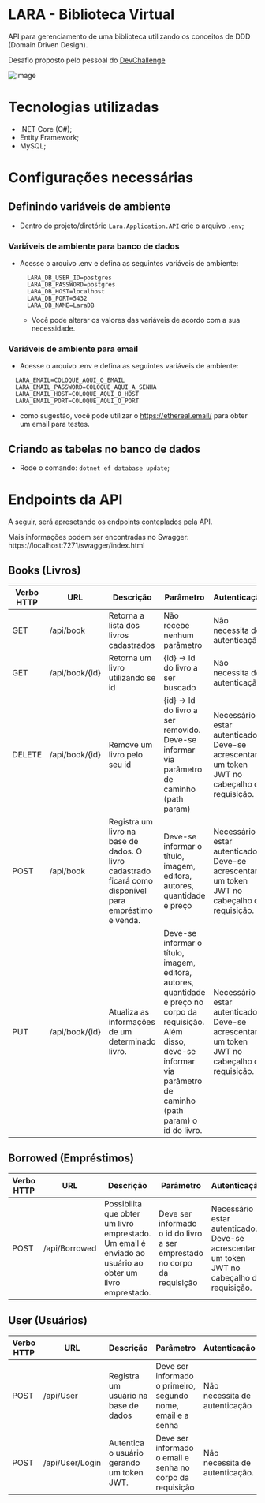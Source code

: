 # LARA - Biblioteca Virtual

API para gerenciamento de uma biblioteca utilizando os conceitos de DDD 
(Domain Driven Design).

Desafio proposto pelo pessoal do [DevChallenge](https://github.com/devchallenge-io/biblioteca-backend)

![image](https://github.com/zNexTage/LaraBibliotecaVirtual/assets/42078139/60e6aad9-4af7-4400-b1b7-fbacca967c57)

# Tecnologias utilizadas

- .NET Core (C#);
- Entity Framework;
- MySQL;

# Configurações necessárias

## Definindo variáveis de ambiente
- Dentro do projeto/diretório `Lara.Application.API` crie o arquivo
`.env`;
### Variáveis de ambiente para banco de dados
- Acesse o arquivo .env e defina as seguintes variáveis de ambiente:
  ```
    LARA_DB_USER_ID=postgres
    LARA_DB_PASSWORD=postgres
    LARA_DB_HOST=localhost
    LARA_DB_PORT=5432
    LARA_DB_NAME=LaraDB
  ```
  - Você pode alterar os valores das variáveis de acordo com a sua necessidade.

### Variáveis de ambiente para email
- Acesse o arquivo .env e defina as seguintes variáveis de ambiente:
```
  LARA_EMAIL=COLOQUE_AQUI_O_EMAIL
  LARA_EMAIL_PASSWORD=COLOQUE_AQUI_A_SENHA
  LARA_EMAIL_HOST=COLOQUE_AQUI_O_HOST
  LARA_EMAIL_PORT=COLOQUE_AQUI_O_PORT
```
- como sugestão, você pode utilizar o https://ethereal.email/ para obter um email para testes.

## Criando as tabelas no banco de dados
- Rode o comando: `dotnet ef database update`;

# Endpoints da API

A seguir, será apresetando os endpoints conteplados pela API. 

Mais informações podem ser encontradas no Swagger: https://localhost:7271/swagger/index.html

## Books (Livros)

| Verbo HTTP | URL | Descrição | Parâmetro | Autenticação |
| ---------- | --- | --------- | --------- | ------------ |
| GET | /api/book | Retorna a lista dos livros cadastrados | Não recebe nenhum parâmetro | Não necessita de autenticação. |
| GET | /api/book/{id} | Retorna um livro utilizando se id | {id} -> Id do livro a ser buscado | Não necessita de autenticação |
| DELETE | /api/book/{id} | Remove um livro pelo seu id | {id} -> Id do livro a ser removido. Deve-se informar via parâmetro de caminho (path param) | Necessário estar autenticado. Deve-se acrescentar um token JWT no cabeçalho da requisição. |
| POST | /api/book | Registra um livro na base de dados. O livro cadastrado ficará como disponível para empréstimo e venda. | Deve-se informar o título, imagem, editora, autores, quantidade e preço | Necessário estar autenticado. Deve-se acrescentar um token JWT no cabeçalho da requisição. |
| PUT | /api/book/{id} | Atualiza as informações de um determinado livro. | Deve-se informar o título, imagem, editora, autores, quantidade e preço no corpo da requisição. Além disso, deve-se informar via parâmetro de caminho (path param) o id do livro. | Necessário estar autenticado. Deve-se acrescentar um token JWT no cabeçalho da requisição. |

##  Borrowed (Empréstimos)

| Verbo HTTP | URL | Descrição | Parâmetro | Autenticação |
| ---------- | --- | --------- | --------- | ------------ |
| POST | /api/Borrowed | Possibilita que obter um livro emprestado. Um email é enviado ao usuário ao obter um livro emprestado. | Deve ser informado o id do livro a ser emprestado no corpo da requisição | Necessário estar autenticado. Deve-se acrescentar um token JWT no cabeçalho da requisição. |

## User (Usuários)
| Verbo HTTP | URL | Descrição | Parâmetro | Autenticação |
| ---------- | --- | --------- | --------- | ------------ |
| POST | /api/User | Registra um usuário na base de dados | Deve ser informado o primeiro, segundo nome, email e a senha | Não necessita de autenticação |
| POST | /api/User/Login | Autentica o usuário gerando um token JWT. | Deve ser informado o email e senha no corpo da requisição | Não necessita de autenticação. |
